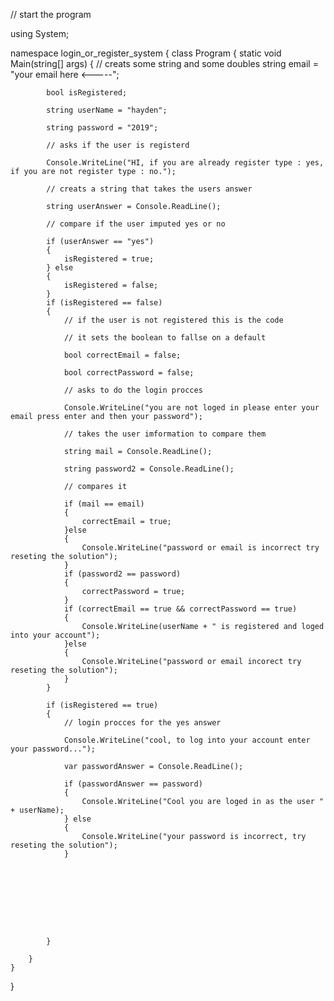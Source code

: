 
// start the program




using System;

namespace login_or_register_system
{
    class Program
    {
        static void Main(string[] args)
        {
            // creats some string and some doubles
            string email = "your email here <-----";

            bool isRegistered;

            string userName = "hayden";

            string password = "2019";

            // asks if the user is registerd

            Console.WriteLine("HI, if you are already register type : yes, if you are not register type : no.");

            // creats a string that takes the users answer

            string userAnswer = Console.ReadLine();

            // compare if the user imputed yes or no

            if (userAnswer == "yes")
            {
                isRegistered = true;
            } else
            {
                isRegistered = false;
            }
            if (isRegistered == false)
            {
                // if the user is not registered this is the code

                // it sets the boolean to fallse on a default

                bool correctEmail = false;

                bool correctPassword = false;

                // asks to do the login procces

                Console.WriteLine("you are not loged in please enter your email press enter and then your password");

                // takes the user imformation to compare them

                string mail = Console.ReadLine();

                string password2 = Console.ReadLine();

                // compares it

                if (mail == email)
                {
                    correctEmail = true;
                }else
                {
                    Console.WriteLine("password or email is incorrect try reseting the solution");
                }
                if (password2 == password)
                {
                    correctPassword = true;
                }
                if (correctEmail == true && correctPassword == true)
                {
                    Console.WriteLine(userName + " is registered and loged into your account");
                }else  
                {
                    Console.WriteLine("password or email incorect try reseting the solution");
                }
            }

            if (isRegistered == true)
            {
                // login procces for the yes answer

                Console.WriteLine("cool, to log into your account enter your password...");

                var passwordAnswer = Console.ReadLine();

                if (passwordAnswer == password)
                {
                    Console.WriteLine("Cool you are loged in as the user " + userName);
                } else
                {
                    Console.WriteLine("your password is incorrect, try reseting the solution");
                }
                

                
                
                
                
                
                
                
            }

        }
    }
}
